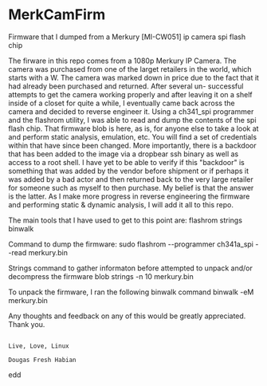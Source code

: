 # MerkCamFirm
Firmware that I dumped from a Merkury [MI-CW051] ip camera spi flash chip

The firware in this repo comes from a 1080p Merkury IP Camera. The camera was purchased from 
one of the larget retailers in the world, which starts with a W. The camera was marked down
in price due to the fact that it had already been purchased and returned. After several un-
successful attempts to get the camera working properly and after leaving it on a shelf inside
of a closet for quite a while, I eventually came back across the camera and decided to reverse
engineer it. Using a ch341_spi programmer and the flashrom utility, I was able to read and dump
the contents of the spi flash chip. That firmware blob is here, as is, for anyone else to take
a look at and perform static analysis, emulation, etc. You will find a set of credentials within
that have since been changed. More importantly, there is a backdoor that has been added to the 
image via a dropbear ssh binary as well as access to a root shell. I have yet to be able to verify
if this "backdoor" is something that was added by the vendor before shipment or if perhaps it was
added by a bad actor and then returned back to the very large retailer for someone such as myself 
to then purchase. My belief is that the answer is the latter. As I make more progress in reverse
engineering the firmware and performing static & dynamic analysis, I will add it all to this repo.

The main tools that I have used to get to this point are: 
  flashrom
  strings
  binwalk

Command to dump the firmware:
  sudo flashrom --programmer ch341a_spi --read merkury.bin

Strings command to gather informaton before attempted to unpack and/or decompress the firmware blob
  strings -n 10 merkury.bin

To unpack the firmware, I ran the following binwalk command
  binwalk -eM merkury.bin

Any thoughts and feedback on any of this would be greatly appreciated. Thank you. 

                                                                                Live, Love, Linux
                                                                                Dougas Fresh Habian

  edd
